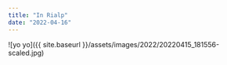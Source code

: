```yaml
---
title: "In Rialp"
date: "2022-04-16"
---
```


![yo yo]({{ site.baseurl }}/assets/images/2022/20220415_181556-scaled.jpg)

